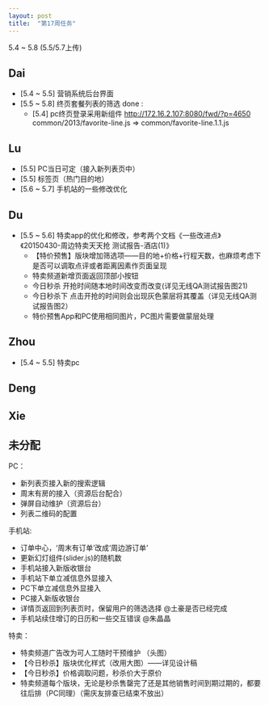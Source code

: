 ```yaml
---
layout: post
title:  "第17周任务"
---
```


5.4 ~ 5.8 (5.5/5.7上传)


Dai
---
  - [5.4 ~ 5.5] 营销系统后台界面
  - [5.5 ~ 5.8] 终页套餐列表的筛选
  done :
    - [5.4] pc终页登录采用新组件 http://172.16.2.107:8080/fwd/?p=4650
      common/2013/favorite-line.js => common/favorite-line.1.1.js

Lu
--
  - [5.5] PC当日可定（接入新列表页中）
  - [5.5] 标签页（热门目的地）
  - [5.6 ~ 5.7] 手机站的一些修改优化

Du
--
 - [5.5 ~ 5.6] 特卖app的优化和修改，参考两个文档《一些改进点》《20150430-周边特卖天天抢 测试报告-酒店(1)》
    - 【特价预售】版块增加筛选项——目的地+价格+行程天数，也麻烦考虑下是否可以调取点评或者距离因素作页面呈现
    - 特卖频道新增页面返回顶部小按钮
    - 今日秒杀  开抢时间随本地时间改变而改变(详见无线QA测试报告图21)
    - 今日秒杀下 点击开抢的时间则会出现灰色蒙层将其覆盖（详见无线QA测试报告图2）
    - 特价预售App和PC使用相同图片，PC图片需要做蒙层处理

Zhou
----
  - [5.4 ~ 5.5] 特卖pc

Deng
----

Xie
---


未分配
------
  PC：
  - 新列表页接入新的搜索逻辑
  - 周末有房的接入（资源后台配合）
  - 弹屏自动维护（资源后台）
  - 列表二维码的配置

  手机站:
  - 订单中心，‘周末有订单’改成‘周边游订单’
  - 更新幻灯组件(slider.js)的随机数
  - 手机站接入新版收银台
  - 手机站下单立减信息外显接入
  - PC下单立减信息外显接入
  - PC接入新版收银台
  - 详情页返回到列表页时，保留用户的筛选选择 @土豪是否已经完成
  - 手机站续住增订的日历和一些交互错误 @朱晶晶

  特卖：
  - 特卖频道广告改为可人工随时干预维护 （头图）
  - 【今日秒杀】版块优化样式（改用大图）——详见设计稿
  - 【今日秒杀】价格调取问题，秒杀价大于原价
  - 特卖频道每个版块，无论是秒杀售罄完了还是其他销售时间到期过期的，都要往后排（PC同理）（需庆友排查已结束不放出）
